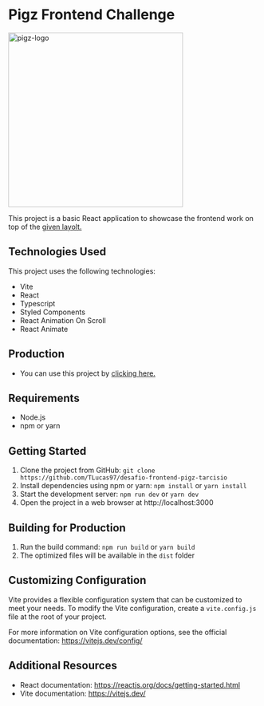 # Pigz Frontend Challenge

<img src="https://pigz.com.br/assets/images/pgiz-pigz.png" alt="pigz-logo" width="350">

This project is a basic React application to showcase the frontend work on top of the <a href="https://xd.adobe.com/view/ff23f156-a96e-4cf3-a0fb-bc2646c1945a-aa70/specs/" target="_blank">given layolt.</a>

## Technologies Used

This project uses the following technologies:

- Vite
- React
- Typescript
- Styled Components
- React Animation On Scroll
- React Animate

## Production

- You can use this project by <a href="https://desafio-frontend-pigz-tarcisio.vercel.app/" target="_blank">clicking here.</a>

## Requirements

- Node.js
- npm or yarn

## Getting Started

1. Clone the project from GitHub: `git clone https://github.com/TLucas97/desafio-frontend-pigz-tarcisio`
2. Install dependencies using npm or yarn: `npm install` or `yarn install`
3. Start the development server: `npm run dev` or `yarn dev`
4. Open the project in a web browser at http://localhost:3000

## Building for Production

1. Run the build command: `npm run build` or `yarn build`
2. The optimized files will be available in the `dist` folder

## Customizing Configuration

Vite provides a flexible configuration system that can be customized to meet your needs. To modify the Vite configuration, create a `vite.config.js` file at the root of your project.

For more information on Vite configuration options, see the official documentation: https://vitejs.dev/config/

## Additional Resources

- React documentation: https://reactjs.org/docs/getting-started.html
- Vite documentation: https://vitejs.dev/

